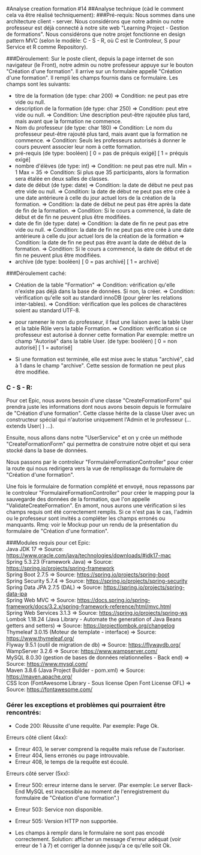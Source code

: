 #Analyse creation formation #14
##Analyse technique (càd le comment cela va être réalisé techniquement):
###Pré-requis:
Nous sommes dans une architecture client - server.
Nous considérons que notre admin ou notre professeur est déjà connecté à notre site web "Learning Project - Gestion de formations".
Nous considérons que notre projet fonctionne en design pattern MVC (selon le modèle: C - S - R, où C est le Controleur, S pour Service et R comme Repository).

###Déroulement:
Sur le poste client, depuis la page internet de son navigateur (le Front), notre admin ou notre professeur appuye sur le bouton "Création d'une formation".
Il arrive sur un formulaire appellé "Création d'une formation".
Il rempli les champs fournis dans ce formulaire.
Les champs sont les suivants:
- titre de la formation (de type: char 200)
  => Condition: ne peut pas etre vide ou null.
- description de la formation (de type: char 250)
  => Condition: peut etre vide ou null.
  => Condition: Une description peut-être rajoutée plus tard, mais avant que la formation ne commence.
- Nom du professeur (de type: char 180)
  => Condition: Le nom du professeur peut-être rajouté plus tard, mais avant que la formation ne commence.
  => Condition: Seuls les professeurs autorisés à donner le cours peuvent associer leur nom à cette formation.
- pré-requis (de type: booléen) 
  [ 0 = pas de préquis exigé]
  [ 1 = préquis exigé]
- nombre d'élèves (de type: int)
  => Condition: ne peut pas etre null.
     Min = 1
     Max = 35
  => Condition: Si plus que 35 participants, alors la formation sera étalée en deux salles de classes.
- date de début (de type: date)
  => Condition: la date de début ne peut pas etre vide ou null.
  => Condition: la date de début ne peut pas etre crée à une date antérieure à celle du jour actuel lors de la création de la formation.
  => Condition: la date de début ne peut pas être après la date de fin de la formation.
  => Condition: Si le cours a commencé, la date de début et de fin ne peuvent plus être modifiées.
- date de fin (de type: date)
  => Condition: la date de fin ne peut pas etre vide ou null.
   => Condition: la date de fin ne peut pas etre crée à une date antérieure à celle du jour actuel lors de la création de la formation
  => Condition: la date de fin ne peut pas être avant la date de début de la formation.
  => Condition: Si le cours a commencé, la date de début et de fin ne peuvent plus être modifiées.
- archive (de type: booléen) 
  [ 0 = pas archivé]
  [ 1 = archivé]

###Déroulement caché:
- Création de la table "Formation"
  => Condition: vérification qu'elle n'existe pas déjà dans la base de données. Si non, la créer.
  => Condition: vérification qu'elle soit au standard innoDB (pour gérer les relations inter-tables).
  => Condition: vérification que les polices de charactères soient au standard UTF-8.

- pour ramener le nom du professeur, il faut une liaison avec la table User et la table Rôle vers la table Formation.
   => Condition: vérification si ce professeur est autorisé à donner cette formation
      Par exemple: mettre un champ "Autorisé" dans la table User. (de type: booléen) 
      [ 0 = non autorisé]
      [ 1 = autorisé]

- Si une formation est terminée, elle est mise avec le status "archivé", càd à 1 dans le champ "archive".
Cette session de formation ne peut plus être modifiée.





### C - S - R:
Pour cet Epic, nous avons besoin d'une classe "CreateFormationForm" qui prendra juste les informations dont nous avons besoin depuis le formulaire de "Création d'une formation".
Cette classe hérite de la classe User avec un constructeur spécial qui n'autorise uniquement l'Admin et le professeur   (... extends User( ) ...).

Ensuite, nous allons dans notre "UserService" et on y crée un méthode "CreateFormationForm" qui permettra de construire notre objet et qui sera stocké dans la base de données.

Nous passons par le controleur "FormulaireFormationController" pour créer la route qui nous redirigera vers la vue de remplissage du formulaire de "Création d'une formation".


Une fois le formulaire de formation complété et envoyé, nous repassons par le controleur "FormulaireFormationController" pour créer le mapping pour la sauvegarde des données de la formation, 
que  l'on appelle "ValidateCreateFormation".
En amont, nous aurons une vérification si les champs requis ont été correctement remplis. Si ce n'est pas le cas, l'admin ou le professeur sont invités a compléter les champs erronés ou manquants.
Rmq: voir le Mockup pour un rendu de la présentation du formulaire de "Création d'une formation".



###Modules requis pour cet Epic:  
Java JDK 17  => Source: https://www.oracle.com/java/technologies/downloads/#jdk17-mac  
Spring 5.3.23 (Framework Java) => Source: https://spring.io/projects/spring-framework  
Spring Boot 2.7.5 => Source: https://spring.io/projects/spring-boot  
Spring Security 5.7.4 => Source: https://spring.io/projects/spring-security  
Spring Data JPA 2.7.5 (DAL) => Source: https://spring.io/projects/spring-data-jpa  
Spring Web MVC => Source: https://docs.spring.io/spring-framework/docs/3.2.x/spring-framework-reference/html/mvc.html  
Spring Web Services 3.1.3 => Source: https://spring.io/projects/spring-ws  
Lombok 1.18.24 (Java Library - Automate the generation of Java Beans getters and setters) => Source: https://projectlombok.org/changelog  
Thymeleaf 3.0.15 (Moteur de template - interface) => Source: https://www.thymeleaf.org/  
Flyway 9.5.1 (outil de migration de db) => Source: https://flywaydb.org/  
WampServer 3.2.6 => Source: https://www.wampserver.com/  
MySQL 8.0.30 (gestion de bases de données relationnelles - Back end) => Source: https://www.mysql.com/  
Maven 3.8.6 (Java Project Builder - pom.xml) => Source: https://maven.apache.org/  
CSS Icon (FontAwesome Library - Sous license Open Font License OFL) => Source: https://fontawesome.com/  





### Gérer les exceptions et problèmes qui pourraient être rencontrés:
- Code 200: Réussite d'une requête. Par exemple: Page Ok.

Erreurs côté client (4xx):
- Erreur 403, le server comprend la requête mais refuse de l'autoriser.
- Erreur 404, liens erronés ou page introuvable.
- Erreur 408, le temps de la requête est écoulé.

Erreurs côté server (5xx):
- Erreur 500: erreur interne dans le server.
(Par exemple: Le server Back-End MySQL est inacessible au moment de l'enregistrement du formulaire de "Création d'une formation".)
- Erreur 503: Service non disponible.
- Erreur 505: Version HTTP non supportée.

- Les champs à remplir dans le formulaire ne sont pas encodé correctement. 
Solution: afficher un message d'erreur adéquat (voir erreur de 1 à 7) et corriger la donnée jusqu'a ce qu'elle soit Ok.

